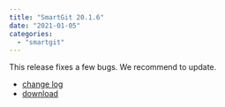 ```yaml
---
title: "SmartGit 20.1.6"
date: "2021-01-05"
categories: 
  - "smartgit"
---
```


This release fixes a few bugs. We recommend to update.

- [change log](http://www.syntevo.com/smartgit/changelog-20.1.x.txt)
- [download](http://www.syntevo.com/smartgit/download/archive)
